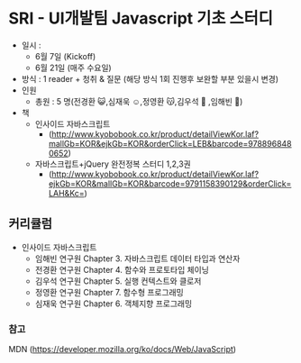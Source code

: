 # SRI - UI개발팀 Javascript 기초 스터디 

- 일시 :
    - 6월 7일 (Kickoff)
    - 6월 21일 (매주 수요일)
- 방식 : 1 reader + 청취 & 질문 (해당 방식 1회 진행후 보완할 부분 있을시 변경)
- 인원
    - 총원 : 5 명(전경환 :smiley_cat:,심재욱 :relaxed:,정영환 :kissing_cat:,김우석 :pig2: ,임해빈 :sunflower:)
- 책
    - 인사이드 자바스크립트
        - (http://www.kyobobook.co.kr/product/detailViewKor.laf?mallGb=KOR&ejkGb=KOR&orderClick=LEB&barcode=9788968480652)
    - 자바스크립트+jQuery 완전정복 스터디 1,2,3권
        - (http://www.kyobobook.co.kr/product/detailViewKor.laf?ejkGb=KOR&mallGb=KOR&barcode=9791158390129&orderClick=LAH&Kc=)     
## 커리큘럼
- 인사이드 자바스크립트
    - 임해빈 연구원  Chapter 3. 자바스크립트 데이터 타입과 연산자
    - 전경환 연구원  Chapter 4. 함수와 프로토타입 체이닝
    - 김우석 연구원  Chapter 5. 실행 컨텍스트와 클로저
    - 정영환 연구원  Chapter 7. 함수형 프로그래밍
    - 심재욱 연구원  Chapter 6. 객체지향 프로그래밍
    
### 참고
MDN (https://developer.mozilla.org/ko/docs/Web/JavaScript)